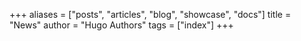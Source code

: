 +++
aliases = ["posts", "articles", "blog", "showcase", "docs"]
title = "News"
author = "Hugo Authors"
tags = ["index"]
+++

